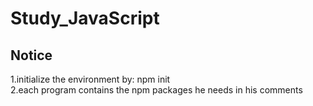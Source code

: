 # Study_JavaScript
## Notice
1.initialize the environment by: npm init <br>
2.each program contains the npm packages he needs in his comments
